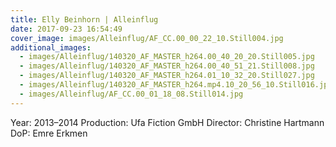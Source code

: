 ```yaml
---
title: Elly Beinhorn | Alleinflug
date: 2017-09-23 16:54:49
cover_image: images/Alleinflug/AF_CC.00_00_22_10.Still004.jpg
additional_images:
  - images/Alleinflug/140320_AF_MASTER_h264.00_40_20_20.Still005.jpg
  - images/Alleinflug/140320_AF_MASTER_h264.00_40_51_21.Still008.jpg
  - images/Alleinflug/140320_AF_MASTER_h264.01_10_32_20.Still027.jpg
  - images/Alleinflug/140320_AF_MASTER_h264.mp4.10_20_56_10.Still016.jpg
  - images/Alleinflug/AF_CC.00_01_18_08.Still014.jpg
---
```


Year: 2013–2014
Production: Ufa Fiction GmbH
Director: Christine Hartmann
DoP: Emre Erkmen
